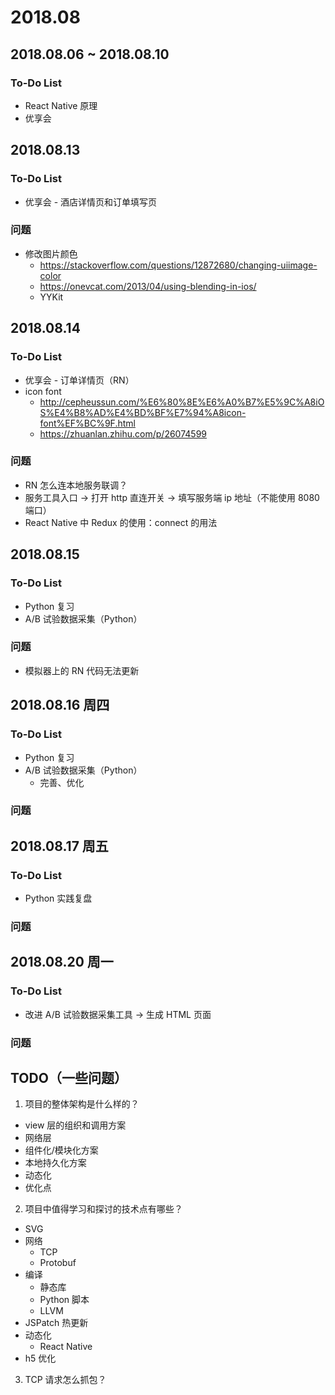 
# 2018.08


## 2018.08.06 ~ 2018.08.10

### To-Do List
- React Native 原理 
- 优享会

## 2018.08.13

### To-Do List
- 优享会 - 酒店详情页和订单填写页


### 问题
- 修改图片颜色
  - https://stackoverflow.com/questions/12872680/changing-uiimage-color
  - https://onevcat.com/2013/04/using-blending-in-ios/
  - YYKit

## 2018.08.14

### To-Do List
- 优享会 - 订单详情页（RN）
- icon font 
  - http://cepheussun.com/%E6%80%8E%E6%A0%B7%E5%9C%A8iOS%E4%B8%AD%E4%BD%BF%E7%94%A8icon-font%EF%BC%9F.html
  - https://zhuanlan.zhihu.com/p/26074599

### 问题
- RN 怎么连本地服务联调？
 - 服务工具入口 -> 打开 http 直连开关 -> 填写服务端 ip 地址（不能使用 8080 端口）
- React Native 中 Redux 的使用：connect 的用法

## 2018.08.15

### To-Do List
- Python 复习
- A/B 试验数据采集（Python） 

### 问题

- 模拟器上的 RN 代码无法更新


## 2018.08.16 周四

### To-Do List
- Python 复习
- A/B 试验数据采集（Python） 
  - 完善、优化

### 问题

## 2018.08.17 周五

### To-Do List
- Python 实践复盘


### 问题


## 2018.08.20 周一

### To-Do List
- 改进 A/B 试验数据采集工具 -> 生成 HTML 页面


### 问题




## TODO（一些问题）


1. 项目的整体架构是什么样的？

- view 层的组织和调用方案
- 网络层
- 组件化/模块化方案
- 本地持久化方案
- 动态化
- 优化点


2. 项目中值得学习和探讨的技术点有哪些？

- SVG
- 网络
  - TCP
  - Protobuf
- 编译
  - 静态库
  - Python 脚本
  - LLVM
- JSPatch 热更新
- 动态化
  - React Native
- h5 优化

3. TCP 请求怎么抓包？
